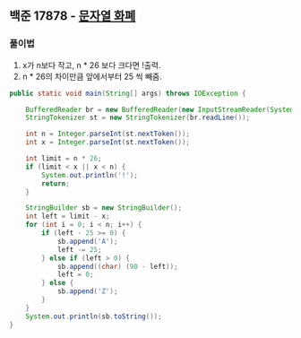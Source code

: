 ## 백준 17878 - [문자열 화폐](https://www.acmicpc.net/problem/17878)

### 풀이법

1. x가 n보다 작고, n * 26 보다 크다면 !출력.
2. n * 26의 차이만큼 앞에서부터 25 씩 빼줌.


~~~JAVA
public static void main(String[] args) throws IOException {

    BufferedReader br = new BufferedReader(new InputStreamReader(System.in));
    StringTokenizer st = new StringTokenizer(br.readLine());

    int n = Integer.parseInt(st.nextToken());
    int x = Integer.parseInt(st.nextToken());

    int limit = n * 26;
    if (limit < x || x < n) {
        System.out.println('!');
        return;
    }

    StringBuilder sb = new StringBuilder();
    int left = limit - x;
    for (int i = 0; i < n; i++) {
        if (left - 25 >= 0) {
            sb.append('A');
            left -= 25;
        } else if (left > 0) {
            sb.append((char) (90 - left));
            left = 0;
        } else {
            sb.append('Z');
        }
    }
    System.out.println(sb.toString());
}
~~~